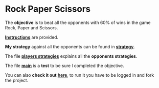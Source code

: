 # Rock Paper Scissors

The **objective** is to beat all the opponents with 60% of wins in the game Rock, Paper and Scissors.

[**Instructions**](https://github.com/LautaroOchotorena/Machine-Learning-with-Python-FreeCodeCamp/blob/main/Rock%20Paper%20Scissors/Instructions.md) are provided.

**My strategy** against all the opponents can be found in [**strategy**](https://github.com/LautaroOchotorena/Machine-Learning-with-Python-FreeCodeCamp/blob/main/Rock%20Paper%20Scissors/RPS.py).

The file [**players strategies**](https://github.com/LautaroOchotorena/Machine-Learning-with-Python-FreeCodeCamp/blob/main/Rock%20Paper%20Scissors/RPS_game.py) explains all the **opponents strategies**.

The file [**main**](https://github.com/LautaroOchotorena/Machine-Learning-with-Python-FreeCodeCamp/blob/main/Rock%20Paper%20Scissors/main.py) is a **test** to be sure I completed the objective.

You can also **check it out** [**here**](https://replit.com/@LautaroOchotore/Rockpaper-and-scissors), to run it you have to be logged in and fork the project.
